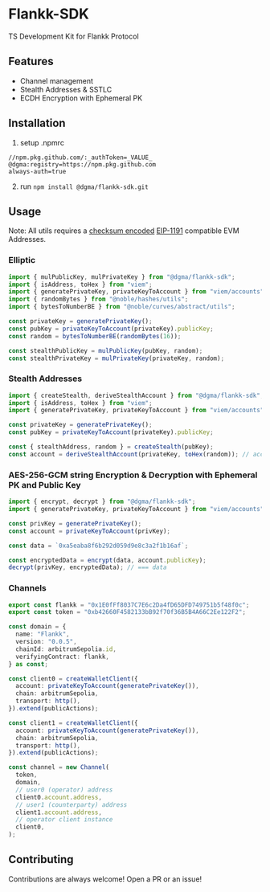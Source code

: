 # Flankk-SDK

TS Development Kit for Flankk Protocol

## Features

- Channel management
- Stealth Addresses & SSTLC
- ECDH Encryption with Ephemeral PK

## Installation

1. setup .npmrc

```text
//npm.pkg.github.com/:_authToken=_VALUE_
@dgma:registry=https://npm.pkg.github.com
always-auth=true
```

2. run `npm install @dgma/flankk-sdk.git`

## Usage

Note: All utils requires a [checksum encoded](https://eips.ethereum.org/EIPS/eip-55) [EIP-1191](https://eips.ethereum.org/EIPS/eip-1191) compatible EVM Addresses.

### Elliptic

```ts
import { mulPublicKey, mulPrivateKey } from "@dgma/flankk-sdk";
import { isAddress, toHex } from "viem";
import { generatePrivateKey, privateKeyToAccount } from "viem/accounts";
import { randomBytes } from "@noble/hashes/utils";
import { bytesToNumberBE } from "@noble/curves/abstract/utils";

const privateKey = generatePrivateKey();
const pubKey = privateKeyToAccount(privateKey).publicKey;
const random = bytesToNumberBE(randomBytes(16));

const stealthPublicKey = mulPublicKey(pubKey, random);
const stealthPrivateKey = mulPrivateKey(privateKey, random);
```

### Stealth Addresses

```ts
import { createStealth, deriveStealthAccount } from "@dgma/flankk-sdk";
import { isAddress, toHex } from "viem";
import { generatePrivateKey, privateKeyToAccount } from "viem/accounts";

const privateKey = generatePrivateKey();
const pubKey = privateKeyToAccount(privateKey).publicKey;

const { stealthAddress, random } = createStealth(pubKey);
const account = deriveStealthAccount(privateKey, toHex(random)); // account.address === stealthAddress
```

### AES-256-GCM string Encryption & Decryption with Ephemeral PK and Public Key

```ts
import { encrypt, decrypt } from "@dgma/flankk-sdk";
import { generatePrivateKey, privateKeyToAccount } from "viem/accounts";

const privKey = generatePrivateKey();
const account = privateKeyToAccount(privKey);

const data = `0xa5eaba8f6b292d059d9e8c3a2f1b16af`;

const encryptedData = encrypt(data, account.publicKey);
decrypt(privKey, encryptedData); // === data
```

### Channels

```ts
export const flankk = "0x1E0fFf8037C7E6c2Da4fD65DFD749751b5f48f0c";
export const token = "0xb42660F4582133bB92f70f36B5B4A66C2Ee122F2";

const domain = {
  name: "Flankk",
  version: "0.0.5",
  chainId: arbitrumSepolia.id,
  verifyingContract: flankk,
} as const;

const client0 = createWalletClient({
  account: privateKeyToAccount(generatePrivateKey()),
  chain: arbitrumSepolia,
  transport: http(),
}).extend(publicActions);

const client1 = createWalletClient({
  account: privateKeyToAccount(generatePrivateKey()),
  chain: arbitrumSepolia,
  transport: http(),
}).extend(publicActions);

const channel = new Channel(
  token,
  domain,
  // user0 (operator) address
  client0.account.address,
  // user1 (counterparty) address
  client1.account.address,
  // operator client instance
  client0,
);
```

## Contributing

Contributions are always welcome! Open a PR or an issue!
